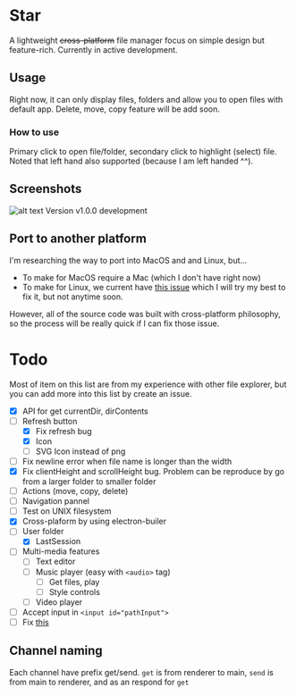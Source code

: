 # Star
A lightweight ~~cross-platform~~ file manager focus on simple design but feature-rich. Currently in active development.

## Usage
Right now, it can only display files, folders and allow you to open files with default app. Delete, move, copy feature will be add soon.

### How to use
Primary click to open file/folder, secondary click to highlight (select) file. Noted that left hand also supported (because I am left handed ^^).

## Screenshots
![alt text](https://cdn.discordapp.com/attachments/704502790055133245/808542256427958282/unknown.png)
Version v1.0.0 development

## Port to another platform
I'm researching the way to port into MacOS and and Linux, but...
- To make for MacOS require a Mac (which I don't have right now)
- To make for Linux, we current have [this issue](https://github.com/electron-userland/electron-build-service/issues/9) which I will try my best to fix it, but not anytime soon.

However, all of the source code was built with cross-platform philosophy, so the process will be really quick if I can fix those issue.

# Todo
Most of item on this list are from my experience with other file explorer, but you can add more into this list by create an issue.
- [x] API for get currentDir, dirContents
- [ ] Refresh button 
    - [x] Fix refresh bug
    - [x] Icon
    - [ ] SVG Icon instead of png
- [ ] Fix newline error when file name is longer than the width
- [x] Fix clientHeight and scrollHeight bug. Problem can be reproduce by go from a larger folder to smaller folder
- [ ] Actions (move, copy, delete)
- [ ] Navigation pannel
- [ ] Test on UNIX filesystem
- [x] Cross-plaform by using electron-builer
- [ ] User folder
    - [x] LastSession
- [ ] Multi-media features
    - [ ] Text editor
    - [ ] Music player (easy with `<audio>` tag)
        - [ ] Get files, play 
        - [ ] Style controls
    - [ ] Video player
- [ ] Accept input in `<input id="pathInput">`
- [ ] Fix [this](https://cdn.discordapp.com/attachments/704502790055133245/850613813194915891/unknown.png)
## Channel naming
Each channel have prefix get/send. `get` is from renderer to main, `send` is from main to renderer, and as an respond for `get`
